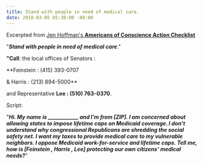 ```yaml
---
title: Stand with people in need of medical care.
date: 2018-03-05 05:38:00 -08:00
---
```


Excerpted from [Jen Hoffman's **Americans of Conscience Action Checklist**](https://jenniferhofmann.com/)
 
"***Stand with people in need of medical care***."

**"Call**: the local offices of Senators :

**Feinstein : (415) 393-0707

 & Harris : (213) 894-5000**
 
and Representative **Lee : (510) 763-0370**.

Script: 

"***Hi.  My name is ____________ and I’m from [ZIP].  I am concerned about allowing states to impose lifetime caps on Medicaid coverage. I don’t understand why congressional Republicans are **shredding the social safety net**. I want my taxes to provide **medical care to my vulnerable neighbors**. **I oppose Medicaid work-for-service and lifetime caps**. Tell me, how is [*Feinstein , Harris , Lee*] protecting our own citizens’ medical needs*?**"

